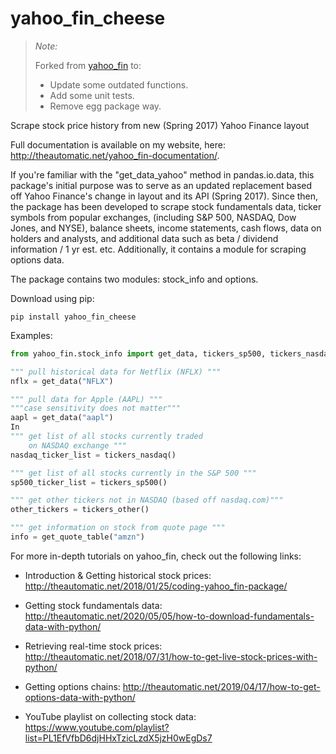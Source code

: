 # yahoo_fin_cheese

> *Note:*
>
> Forked from [yahoo_fin](https://github.com/atreadw1492/yahoo_fin) to:
>
> - Update some outdated functions.
> - Add some unit tests.
> - Remove egg package way.

Scrape stock price history from new (Spring 2017) Yahoo Finance layout

Full documentation is available on my website, here: http://theautomatic.net/yahoo_fin-documentation/.

If you're familiar with the "get_data_yahoo" method in pandas.io.data, this package's initial purpose was to serve as an updated replacement
based off Yahoo Finance's change in layout and its API (Spring 2017).  Since then, the package has been developed to scrape stock fundamentals data, ticker symbols from popular exchanges, (including S&P 500, NASDAQ, Dow Jones, and NYSE), balance sheets, income statements, cash flows, data on holders and analysts, and additional data such as beta / dividend information / 1 yr est. etc.  Additionally, it contains a module for scraping options data.

The package contains two modules: stock_info and options.

Download using pip:

```batch
pip install yahoo_fin_cheese
```

Examples:

```python
from yahoo_fin.stock_info import get_data, tickers_sp500, tickers_nasdaq, tickers_other, get_quote_table

""" pull historical data for Netflix (NFLX) """
nflx = get_data("NFLX")

""" pull data for Apple (AAPL) """
"""case sensitivity does not matter"""
aapl = get_data("aapl")
In
""" get list of all stocks currently traded
    on NASDAQ exchange """
nasdaq_ticker_list = tickers_nasdaq()

""" get list of all stocks currently in the S&P 500 """
sp500_ticker_list = tickers_sp500()

""" get other tickers not in NASDAQ (based off nasdaq.com)"""
other_tickers = tickers_other()

""" get information on stock from quote page """
info = get_quote_table("amzn")

```

For more in-depth tutorials on yahoo_fin, check out the following links:

* Introduction & Getting historical stock prices: http://theautomatic.net/2018/01/25/coding-yahoo_fin-package/

* Getting stock fundamentals data: http://theautomatic.net/2020/05/05/how-to-download-fundamentals-data-with-python/

* Retrieving real-time stock prices: http://theautomatic.net/2018/07/31/how-to-get-live-stock-prices-with-python/

* Getting options chains: http://theautomatic.net/2019/04/17/how-to-get-options-data-with-python/

* YouTube playlist on collecting stock data: https://www.youtube.com/playlist?list=PL1EfVfbD6djHHxTzicLzdX5jzH0wEgDs7


